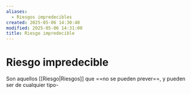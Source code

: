 ```yaml
---
aliases:
  - Riesgos impredecibles
created: 2025-05-06 14:30:40
modified: 2025-05-06 14:31:00
title: Riesgo impredecible
---
```


# Riesgo impredecible

Son aquellos [[Riesgo|Riesgos]] que ==no se pueden prever==, y pueden ser de cualquier tipo-
